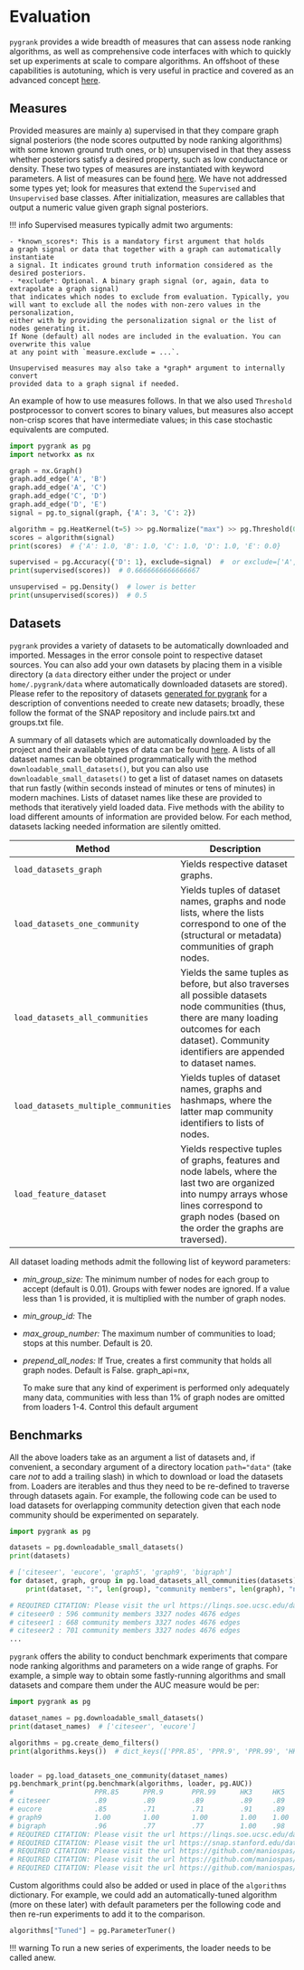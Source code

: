 # Evaluation

`pygrank` provides a wide breadth of measures
that can assess node ranking algorithms, as well as comprehensive
code interfaces with which to quickly set up experiments at scale to compare algorithms.
An offshoot of these capabilities is autotuning, which is very useful in practice
and covered as an advanced concept [here](../advanced/autotuning.md).

## Measures

Provided measures are mainly a) supervised in that they compare graph signal posteriors
(the node scores outputted by node ranking algorithms)
with some known ground truth ones, or b) unsupervised in that they assess whether 
posteriors satisfy a desired property, such as low conductance or density.
These two types of measures are instantiated with keyword parameters.
A list of measures can be
found [here](../generated/measures.md). We have not addressed some types yet; look for measures
that extend the `Supervised` and `Unsupervised` base classes. After initialization,
measures are callables that output a numeric value given graph signal posteriors.

!!! info
    Supervised measures typically admit two arguments:
    
    - *known_scores*: This is a mandatory first argument that holds
    a graph signal or data that together with a graph can automatically instantiate
    a signal. It indicates ground truth information considered as the desired posteriors.
    - *exclude*: Optional. A binary graph signal (or, again, data to extrapolate a graph signal)
    that indicates which nodes to exclude from evaluation. Typically, you
    will want to exclude all the nodes with non-zero values in the personalization,
    either with by providing the personalization signal or the list of nodes generating it.
    If None (default) all nodes are included in the evaluation. You can overwrite this value
    at any point with `measure.exclude = ...`.

    Unsupervised measures may also take a *graph* argument to internally convert
    provided data to a graph signal if needed.

An example of how to use measures follows. In that we also
used `Threshold` postprocessor to convert scores to binary values,
but measures also accept non-crisp scores that have intermediate values;
in this case stochastic equivalents are computed.


```python
import pygrank as pg
import networkx as nx

graph = nx.Graph()
graph.add_edge('A', 'B')
graph.add_edge('A', 'C')
graph.add_edge('C', 'D')
graph.add_edge('D', 'E')
signal = pg.to_signal(graph, {'A': 3, 'C': 2})

algorithm = pg.HeatKernel(t=5) >> pg.Normalize("max") >> pg.Threshold(0.5)
scores = algorithm(signal)
print(scores)  # {'A': 1.0, 'B': 1.0, 'C': 1.0, 'D': 1.0, 'E': 0.0}

supervised = pg.Accuracy({'D': 1}, exclude=signal)  #  or exclude=['A', 'C']
print(supervised(scores))  # 0.6666666666666667

unsupervised = pg.Density()  # lower is better
print(unsupervised(scores))  # 0.5

```

## Datasets

`pygrank` provides a variety of datasets to be automatically downloaded
and imported. 
Messages in the error console point to respective dataset sources.
You can also add your own datasets by placing them in a visible
directory (a `data` directory either under the project or under `home/.pygrank/data`
where automatically downloaded datasets are stored).
Please refer to the repository of datasets
[generated for pygrank](https://github.com/maniospas/pygrank-datasets) for
a description of conventions needed to create new datasets; broadly, these follow
the format of the SNAP repository and include pairs.txt and groups.txt file.

A summary of all datasets which are automatically downloaded by the project 
and their available types of data can 
be found [here](../generated/datasets.md). A lists of all dataset names can be obtained 
programmatically with the method `downloadable_small_datasets()`, but 
you can also use `downloadable_small_datasets()` to get a list of dataset names
on datasets that run fastly (within seconds instead of minutes or tens of minutes)
in modern machines.
Lists of dataset names like these are provided to methods that
iteratively yield loaded data. Five methods with the ability to load
different amounts of information are provided below. For each method,
datasets lacking needed information are silently omitted.

| Method                               | Description                                                                                                                                                                                                |
|--------------------------------------|------------------------------------------------------------------------------------------------------------------------------------------------------------------------------------------------------------|
| `load_datasets_graph`                | Yields respective dataset graphs.                                                                                                                                                                          |
| `load_datasets_one_community`        | Yields tuples of dataset names, graphs and node lists, where the lists correspond to one of the (structural or metadata) communities of graph nodes.                                                       |
| `load_datasets_all_communities`      | Yields the same tuples as before, but also traverses all possible datasets node communities (thus, there are many loading outcomes for each dataset). Community identifiers are appended to dataset names. |
| `load_datasets_multiple_communities` | Yields tuples of dataset names, graphs and hashmaps, where the latter map community identifiers to lists of nodes.                                                                                         |
| `load_feature_dataset`               | Yields respective tuples of graphs, features and node labels, where the last two are organized into numpy arrays whose lines correspond to graph nodes (based on the order the graphs are traversed).      |

All dataset loading methods admit the following list of keyword parameters:

- *min_group_size:* The minimum number of nodes for each group to accept (default is 0.01). Groups
with fewer nodes are ignored. If a value less than 1 is provided, it is multiplied with the number of graph nodes.
- *min_group_id:* The
- *max_group_number:* The maximum number of communities to load; stops at this number. Default is 20.
- *prepend_all_nodes:* If True, creates a first community that holds all graph nodes. Default is False.
    graph_api=nx,

    To make sure that any kind of experiment is performed only adequately many data, 
    communities with less than 1% of graph nodes are omitted from loaders 1-4. Control 
    this default argument 


## Benchmarks

All the above loaders take as an argument a list of datasets and, if convenient,
a secondary argument of a directory location `path="data"`
(take care *not* to add a trailing slash) 
in which to download or load the datasets from. Loaders are iterables and thus they need to be re-defined to traverse
through datasets again. For example, the following code can be used to load datasets for overlapping community detection
given that each node community should be experimented on separately.

```python
import pygrank as pg

datasets = pg.downloadable_small_datasets()
print(datasets)

# ['citeseer', 'eucore', 'graph5', 'graph9', 'bigraph']
for dataset, graph, group in pg.load_datasets_all_communities(datasets):
    print(dataset, ":", len(group), "community members", len(graph), "nodes",  graph.number_of_edges(), "edges")

# REQUIRED CITATION: Please visit the url https://linqs.soe.ucsc.edu/data for instructions on how to cite the dataset citeseer in your research
# citeseer0 : 596 community members 3327 nodes 4676 edges
# citeseer1 : 668 community members 3327 nodes 4676 edges
# citeseer2 : 701 community members 3327 nodes 4676 edges
...
```


`pygrank` offers the ability to conduct benchmark experiments that compare
node ranking algorithms and parameters on a wide range of graphs. For example,
a simple way to obtain some fastly-running algorithms and small datasets and
compare them under the AUC measure would be per:

```python
import pygrank as pg

dataset_names = pg.downloadable_small_datasets()
print(dataset_names)  # ['citeseer', 'eucore']

algorithms = pg.create_demo_filters()
print(algorithms.keys())  # dict_keys(['PPR.85', 'PPR.9', 'PPR.99', 'HK3', 'HK5', 'HK7'])


loader = pg.load_datasets_one_community(dataset_names)
pg.benchmark_print(pg.benchmark(algorithms, loader, pg.AUC))
#                	 PPR.85  	 PPR.9  	 PPR.99  	 HK3  	 HK5  	 HK7 
# citeseer       	 .89     	 .89    	 .89     	 .89  	 .89  	 .89 
# eucore         	 .85     	 .71    	 .71     	 .91  	 .89  	 .83 
# graph9         	 1.00    	 1.00   	 1.00    	 1.00 	 1.00 	 1.00
# bigraph        	 .96     	 .77    	 .77     	 1.00 	 .98  	 .86 
# REQUIRED CITATION: Please visit the url https://linqs.soe.ucsc.edu/data for instructions on how to cite the dataset citeseer in your research
# REQUIRED CITATION: Please visit the url https://snap.stanford.edu/data/email-Eu-core.html for instructions on how to cite the dataset eucore in your research
# REQUIRED CITATION: Please visit the url https://github.com/maniospas/pygrank-datasets for instructions on how to cite the dataset graph5 in your research
# REQUIRED CITATION: Please visit the url https://github.com/maniospas/pygrank-datasets for instructions on how to cite the dataset graph9 in your research
# REQUIRED CITATION: Please visit the url https://github.com/maniospas/pygrank-datasets for instructions on how to cite the dataset bigraph in your research
```

Custom algorithms could also be added
or used in place of the `algorithms` dictionary.
For example, we could add an automatically-tuned
algorithm (more on these later) with default parameters per the following code and
then re-run experiments to add it to the comparison.

```python
algorithms["Tuned"] = pg.ParameterTuner()
```

!!! warning
    To run a new series of experiments, the loader needs to be called anew.

